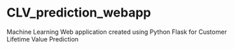 # CLV_prediction_webapp
Machine Learning Web application created using Python Flask for Customer Lifetime Value Prediction
